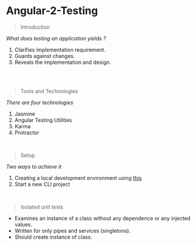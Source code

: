 # Angular-2-Testing


<blockquote><!--block-->Introduction</blockquote><div><!--block--><em>What does testing an application yields ?</em>&nbsp; &nbsp; &nbsp;</div><ol><li><!--block-->Clarifies implementation requirement.</li><li><!--block-->Guards against changes.</li><li><!--block-->Reveals the implementation and design.</li></ol><div><!--block--><br><br></div>
<blockquote><!--block-->Tools and Technologies</blockquote><div><!--block--><em>There are four technologies</em></div><ol><li><!--block-->Jasmine</li><li><!--block-->Angular Testing Utilities</li><li><!--block-->Karma&nbsp; &nbsp;</li><li><!--block-->Protractor</li></ol><div><!--block--><br></div>
<blockquote><!--block-->Setup</blockquote><div><!--block--><em>Two ways to achieve it&nbsp;</em></div><ol><li><!--block-->Creating a local development environment using&nbsp;<a href="https://github.com/aravindfz/firstAngular2App">this</a></li><li><!--block-->Start a new CLI project</li></ol><div><!--block--><br></div>
<blockquote><!--block-->Isolated unit tests</blockquote><ul><li><!--block-->Examines an instance of a class without any dependence or any injected values. &nbsp;</li><li><!--block-->Written for only pipes and services (singletons).</li><li><!--block-->Should create instance of class.</li></ul>
